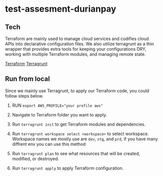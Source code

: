 # test-assesment-durianpay

## Tech

Terraform are mainly used to manage cloud services and codifies cloud APIs into declarative configuration files.
We also utilize terragrunt as a thin wrapper that provides extra tools for keeping your configurations DRY, working with multiple Terraform modules, and managing remote state.


[Terraform](https://www.terraform.io/)
[Terragrunt](https://terragrunt.gruntwork.io/)

## Run from local

Since we mainly use Terragrunt, to apply our Terraform code, you could follow steps below.
1. RUN `export AWS_PROFILE="your profile aws"` 

2. Navigate to Terraform folder you want to apply.

3. Run `terragrunt init` to get Terraform modules and dependencies.

4. Run `terragrunt workspace select <workspace>` to select workspace. Workspace names we mostly use are `dev`, `stg`, and `prd`, if you have many diffrent env you can use this method

5. Run `terragrunt plan` to see what resources that will be created, modified, or destroyed.

6. Run `terragrunt apply` to apply Terraform configuration.

